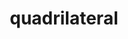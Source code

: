 ---
title: "quadrilateral"
hashtag: quadrilateral
layout: hashtag
type-of:
  - polygon
tags:
  - polygon
---
